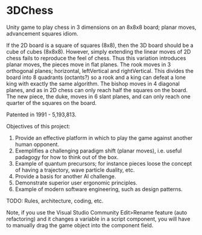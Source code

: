 # 3DChess
Unity game to play chess in 3 dimensions on an 8x8x8 board; planar moves, advancement squares idiom.

If the 2D board is a square of squares (8x8), then the 3D board should be a cube of cubes (8x8x8).
However, simply extending the linear moves of 2D chess fails to reproduce the feel of chess. 
Thus this variation introduces planar moves, the pieces move in flat planes.
The rook moves in 3 orthogonal planes; horizontal, leftVertical and rightVertical.
This divides the board into 8 quadrants (octants?) so a rook and a king can defeat a lone king with exactly the same algorithm.
The bishop moves in 4 diagonal planes, and as in 2D chess can only reach half the squares on the board.
The new piece, the duke, moves in 6 slant planes, and can only reach one quarter of the squares on the board.

Patented in 1991 - 5,193,813.

Objectives of this project:
1) Provide an effective platform in which to play the game against another human opponent.
2) Exemplifies a challenging paradigm shift (planar moves), i.e. useful padagogy for how to think out of the box.
3) Example of quantum precursors; for instance pieces loose the concept of having a trajectory, wave particle duality, etc.
4) Provide a basis for another AI challenge.
5) Demonstrate superior user ergonomic principles.
6) Example of modern software engineering, such as design patterns.

TODO: Rules, architecture, coding, etc.

Note, if you use the Visual Studio Community Edit>Rename feature (auto refactoring) and it changes
a variable in a script component, you will have to manually drag the game object into the component field.
